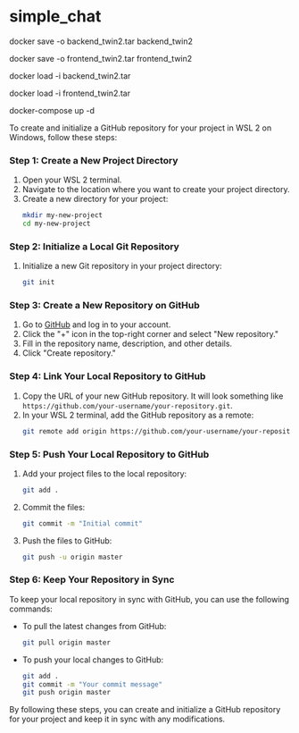 # simple_chat

docker save -o backend_twin2.tar backend_twin2

docker save -o frontend_twin2.tar frontend_twin2

docker load -i backend_twin2.tar


docker load -i frontend_twin2.tar

docker-compose up -d

To create and initialize a GitHub repository for your project in WSL 2 on Windows, follow these steps:

### Step 1: Create a New Project Directory

1. Open your WSL 2 terminal.
2. Navigate to the location where you want to create your project directory.
3. Create a new directory for your project:
   ```bash
   mkdir my-new-project
   cd my-new-project
   ```

### Step 2: Initialize a Local Git Repository

1. Initialize a new Git repository in your project directory:
   ```bash
   git init
   ```

### Step 3: Create a New Repository on GitHub

1. Go to [GitHub](https://github.com/) and log in to your account.
2. Click the "+" icon in the top-right corner and select "New repository."
3. Fill in the repository name, description, and other details.
4. Click "Create repository."

### Step 4: Link Your Local Repository to GitHub

1. Copy the URL of your new GitHub repository. It will look something like `https://github.com/your-username/your-repository.git`.
2. In your WSL 2 terminal, add the GitHub repository as a remote:
   ```bash
   git remote add origin https://github.com/your-username/your-repository.git
   ```

### Step 5: Push Your Local Repository to GitHub

1. Add your project files to the local repository:
   ```bash
   git add .
   ```
2. Commit the files:
   ```bash
   git commit -m "Initial commit"
   ```
3. Push the files to GitHub:
   ```bash
   git push -u origin master
   ```

### Step 6: Keep Your Repository in Sync

To keep your local repository in sync with GitHub, you can use the following commands:

- To pull the latest changes from GitHub:
  ```bash
  git pull origin master
  ```

- To push your local changes to GitHub:
  ```bash
  git add .
  git commit -m "Your commit message"
  git push origin master
  ```

By following these steps, you can create and initialize a GitHub repository for your project and keep it in sync with any modifications.